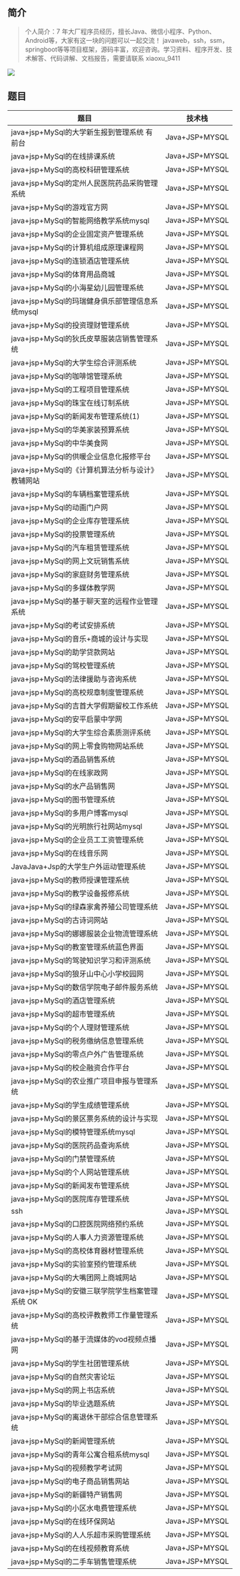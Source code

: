 ## 简介

> 个人简介：7 年大厂程序员经历，擅长Java、微信小程序、Python、Android等，大家有这一块的问题可以一起交流！
> javaweb，ssh，ssm，springboot等等项目框架，源码丰富，欢迎咨询。学习资料、程序开发、技术解答、代码讲解、文档报告，需要请联系 xiaoxu_9411

![](https://gitlab.com/gdutxiaoxu/blog-pic/raw/main/gitlab/202308311808-5332.png)

##  题目

| 题目                                             | 技术栈         |
| ------------------------------------------------ | -------------- |
| java+jsp+MySql的大学新生报到管理系统 有前台      | Java+JSP+MYSQL |
| java+jsp+MySql的在线排课系统                     | Java+JSP+MYSQL |
| java+jsp+MySql的高校科研管理系统                 | Java+JSP+MYSQL |
| java+jsp+MySql的定州人民医院药品采购管理系统     | Java+JSP+MYSQL |
| java+jsp+MySql的游戏官方网                       | Java+JSP+MYSQL |
| java+jsp+MySql的智能网络教学系统mysql            | Java+JSP+MYSQL |
| java+jsp+MySql的企业固定资产管理系统             | Java+JSP+MYSQL |
| java+jsp+MySql的计算机组成原理课程网             | Java+JSP+MYSQL |
| java+jsp+MySql的连锁酒店管理系统                 | Java+JSP+MYSQL |
| java+jsp+MySql的体育用品商城                     | Java+JSP+MYSQL |
| java+jsp+MySql的小海星幼儿园管理系统             | Java+JSP+MYSQL |
| java+jsp+MySql的玛瑞健身俱乐部管理信息系统mysql  | Java+JSP+MYSQL |
| java+jsp+MySql的投资理财管理系统                 | Java+JSP+MYSQL |
| java+jsp+MySql的狄氏皮草服装店销售管理系统       | Java+JSP+MYSQL |
| java+jsp+MySql的大学生综合评测系统               | Java+JSP+MYSQL |
| java+jsp+MySql的咖啡馆管理系统                   | Java+JSP+MYSQL |
| java+jsp+MySql的工程项目管理系统                 | Java+JSP+MYSQL |
| java+jsp+MySql的珠宝在线订制系统                 | Java+JSP+MYSQL |
| java+jsp+MySql的新闻发布管理系统(1)              | Java+JSP+MYSQL |
| java+jsp+MySql的华美家装预算系统                 | Java+JSP+MYSQL |
| java+jsp+MySql的中华美食网                       | Java+JSP+MYSQL |
| java+jsp+MySql的供暖企业信息化报修平台           | Java+JSP+MYSQL |
| java+jsp+MySql的《计算机算法分析与设计》教辅网站 | Java+JSP+MYSQL |
| java+jsp+MySql的车辆档案管理系统                 | Java+JSP+MYSQL |
| java+jsp+MySql的动画门户网                       | Java+JSP+MYSQL |
| java+jsp+MySql的企业库存管理系统                 | Java+JSP+MYSQL |
| java+jsp+MySql的投票管理系统                     | Java+JSP+MYSQL |
| java+jsp+MySql的汽车租赁管理系统                 | Java+JSP+MYSQL |
| java+jsp+MySql的网上文玩销售系统                 | Java+JSP+MYSQL |
| java+jsp+MySql的家庭财务管理系统                 | Java+JSP+MYSQL |
| java+jsp+MySql的多媒体教学网                     | Java+JSP+MYSQL |
| java+jsp+MySql的基于聊天室的远程作业管理系统     | Java+JSP+MYSQL |
| java+jsp+MySql的考试安排系统                     | Java+JSP+MYSQL |
| java+jsp+MySql的音乐+商城的设计与实现            | Java+JSP+MYSQL |
| java+jsp+MySql的助学贷款网站                     | Java+JSP+MYSQL |
| java+jsp+MySql的驾校管理系统                     | Java+JSP+MYSQL |
| java+jsp+MySql的法律援助与咨询系统               | Java+JSP+MYSQL |
| java+jsp+MySql的高校规章制度管理系统             | Java+JSP+MYSQL |
| java+jsp+MySql的吉首大学假期留校工作系统         | Java+JSP+MYSQL |
| java+jsp+MySql的安平启蒙中学网                   | Java+JSP+MYSQL |
| java+jsp+MySql的大学生综合素质测评系统           | Java+JSP+MYSQL |
| java+jsp+MySql的网上零食购物网站系统             | Java+JSP+MYSQL |
| java+jsp+MySql的酒品销售系统                     | Java+JSP+MYSQL |
| java+jsp+MySql的在线家政网                       | Java+JSP+MYSQL |
| java+jsp+MySql的水产品销售网                     | Java+JSP+MYSQL |
| java+jsp+MySql的图书管理系统                     | Java+JSP+MYSQL |
| java+jsp+MySql的多用户博客mysql                  | Java+JSP+MYSQL |
| java+jsp+MySql的光明旅行社网站mysql              | Java+JSP+MYSQL |
| java+jsp+MySql的企业员工工资管理系统             | Java+JSP+MYSQL |
| java+jsp+MySql的在线音乐网                       | Java+JSP+MYSQL |
| JavaJava+Jsp的大学生户外运动管理系统             | Java+JSP+MYSQL |
| java+jsp+MySql的教师授课管理系统                 | Java+JSP+MYSQL |
| java+jsp+MySql的教学设备报修系统                 | Java+JSP+MYSQL |
| java+jsp+MySql的绿森家禽养殖公司管理系统         | Java+JSP+MYSQL |
| java+jsp+MySql的古诗词网站                       | Java+JSP+MYSQL |
| java+jsp+MySql的娜娜服装企业物流管理系统         | Java+JSP+MYSQL |
| java+jsp+MySql的教室管理系统蓝色界面             | Java+JSP+MYSQL |
| java+jsp+MySql的驾驶知识学习和评测系统           | Java+JSP+MYSQL |
| java+jsp+MySql的狼牙山中心小学校园网             | Java+JSP+MYSQL |
| java+jsp+MySql的数信学院电子邮件服务系统         | Java+JSP+MYSQL |
| java+jsp+MySql的酒店管理系统                     | Java+JSP+MYSQL |
| java+jsp+MySql的超市管理系统                     | Java+JSP+MYSQL |
| java+jsp+MySql的个人理财管理系统                 | Java+JSP+MYSQL |
| java+jsp+MySql的税务缴纳信息管理系统             | Java+JSP+MYSQL |
| java+jsp+MySql的零点户外广告管理系统             | Java+JSP+MYSQL |
| java+jsp+MySql的校企融资合作平台                 | Java+JSP+MYSQL |
| java+jsp+MySql的农业推广项目申报与管理系统       | Java+JSP+MYSQL |
| java+jsp+MySql的学生成绩管理系统                 | Java+JSP+MYSQL |
| java+jsp+MySql的景区票务系统的设计与实现         | Java+JSP+MYSQL |
| java+jsp+MySql的模特管理系统mysql                | Java+JSP+MYSQL |
| java+jsp+MySql的医院药品查询系统                 | Java+JSP+MYSQL |
| java+jsp+MySql的门禁管理系统                     | Java+JSP+MYSQL |
| java+jsp+MySql的个人网站管理系统                 | Java+JSP+MYSQL |
| java+jsp+MySql的新闻发布管理系统                 | Java+JSP+MYSQL |
| java+jsp+MySql的医院库存管理系统                 | Java+JSP+MYSQL |
| ssh                                              | Java+JSP+MYSQL |
| java+jsp+MySql的口腔医院网络预约系统             | Java+JSP+MYSQL |
| java+jsp+MySql的人事人力资源管理系统             | Java+JSP+MYSQL |
| java+jsp+MySql的高校体育器材管理系统             | Java+JSP+MYSQL |
| java+jsp+MySql的实验室预约管理系统               | Java+JSP+MYSQL |
| java+jsp+MySql的大嘴团网上商城网站               | Java+JSP+MYSQL |
| java+jsp+MySql的安徽三联学院学生档案管理系统 OK  | Java+JSP+MYSQL |
| java+jsp+MySql的高校评教教师工作量管理系统       | Java+JSP+MYSQL |
| java+jsp+MySql的基于流媒体的vod视频点播网        | Java+JSP+MYSQL |
| java+jsp+MySql的学生社团管理系统                 | Java+JSP+MYSQL |
| java+jsp+MySql的自然灾害论坛                     | Java+JSP+MYSQL |
| java+jsp+MySql的网上书店系统                     | Java+JSP+MYSQL |
| java+jsp+MySql的毕业选题系统                     | Java+JSP+MYSQL |
| java+jsp+MySql的离退休干部综合信息管理系统       | Java+JSP+MYSQL |
| java+jsp+MySql的新闻管理系统                     | Java+JSP+MYSQL |
| java+jsp+MySql的青年公寓合租系统mysql            | Java+JSP+MYSQL |
| java+jsp+MySql的视频教学考试网                   | Java+JSP+MYSQL |
| java+jsp+MySql的电子商品销售网站                 | Java+JSP+MYSQL |
| java+jsp+MySql的新疆特产销售网                   | Java+JSP+MYSQL |
| java+jsp+MySql的小区水电费管理系统               | Java+JSP+MYSQL |
| java+jsp+MySql的在线环保网站                     | Java+JSP+MYSQL |
| java+jsp+MySql的人人乐超市采购管理系统           | Java+JSP+MYSQL |
| java+jsp+MySql的在线视频教育系统                 | Java+JSP+MYSQL |
| java+jsp+MySql的二手车销售管理系统               | Java+JSP+MYSQL |